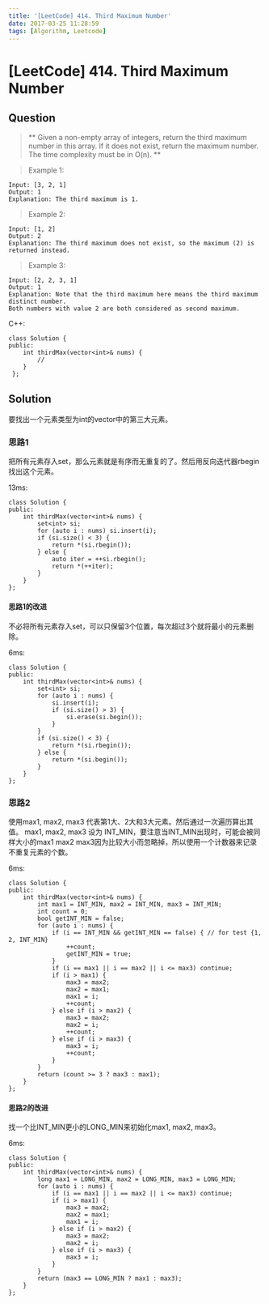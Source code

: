 ```yaml
---
title: '[LeetCode] 414. Third Maximum Number'
date: 2017-03-25 11:28:59
tags: [Algorithm, Leetcode]
---
```

# [LeetCode] 414. Third Maximum Number

## Question

> ** Given a non-empty array of integers, return the third maximum number in this array. If it does not exist, return the maximum number. The time complexity must be in O(n). **

> Example 1:
```
Input: [3, 2, 1]
Output: 1
Explanation: The third maximum is 1.
```
> Example 2:
```
Input: [1, 2]
Output: 2
Explanation: The third maximum does not exist, so the maximum (2) is returned instead.
```
> Example 3:
```
Input: [2, 2, 3, 1]
Output: 1
Explanation: Note that the third maximum here means the third maximum distinct number.
Both numbers with value 2 are both considered as second maximum.
```
C++:
```
class Solution {
public:
    int thirdMax(vector<int>& nums) {
		//        
    }
 };
```


## Solution

要找出一个元素类型为int的vector中的第三大元素。

### 思路1

把所有元素存入set，那么元素就是有序而无重复的了。然后用反向迭代器rbegin找出这个元素。

13ms:
```
class Solution {
public:
    int thirdMax(vector<int>& nums) {
        set<int> si;
        for (auto i : nums) si.insert(i);
        if (si.size() < 3) {
            return *(si.rbegin());
        } else {
            auto iter = ++si.rbegin();
            return *(++iter);
        }
    }
};
```
#### 思路1的改进

不必将所有元素存入set，可以只保留3个位置，每次超过3个就将最小的元素删除。

6ms:

```
class Solution {
public:
    int thirdMax(vector<int>& nums) {
        set<int> si;
        for (auto i : nums) {
            si.insert(i);
            if (si.size() > 3) {
                si.erase(si.begin());
            }
        }
        if (si.size() < 3) {
            return *(si.rbegin());
        } else {
            return *(si.begin());
        }
    }
};
```

### 思路2
使用max1, max2, max3 代表第1大、2大和3大元素。然后通过一次遍历算出其值。
max1, max2, max3 设为 INT_MIN，要注意当INT_MIN出现时，可能会被同样大小的max1 max2 max3因为比较大小而忽略掉，所以使用一个计数器来记录不重复元素的个数。

6ms:
```
class Solution {
public:
    int thirdMax(vector<int>& nums) {
        int max1 = INT_MIN, max2 = INT_MIN, max3 = INT_MIN;
        int count = 0;
        bool getINT_MIN = false;
        for (auto i : nums) {
            if (i == INT_MIN && getINT_MIN == false) { // for test {1, 2, INT_MIN}
                ++count;
                getINT_MIN = true;
            }
            if (i == max1 || i == max2 || i <= max3) continue;
            if (i > max1) {
                max3 = max2;
                max2 = max1;
                max1 = i;
                ++count;
            } else if (i > max2) {
                max3 = max2;
                max2 = i;
                ++count;
            } else if (i > max3) {
                max3 = i;
                ++count;
            }
        }
        return (count >= 3 ? max3 : max1);
    }
};
```

#### 思路2的改进

找一个比INT_MIN更小的LONG_MIN来初始化max1, max2, max3。

6ms:

```
class Solution {
public:
    int thirdMax(vector<int>& nums) {
        long max1 = LONG_MIN, max2 = LONG_MIN, max3 = LONG_MIN;
        for (auto i : nums) {
            if (i == max1 || i == max2 || i <= max3) continue;
            if (i > max1) {
                max3 = max2;
                max2 = max1;
                max1 = i;
            } else if (i > max2) {
                max3 = max2;
                max2 = i;
            } else if (i > max3) {
                max3 = i;
            }
        }
        return (max3 == LONG_MIN ? max1 : max3);
    }
};
```
